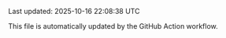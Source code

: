 Last updated: 2025-10-16 22:08:38 UTC

This file is automatically updated by the GitHub Action workflow.
